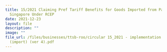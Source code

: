 ```yaml
---
title: 15/2021 Claiming Pref Tariff Benefits for Goods Imported from Parties to
  Singapore Under RCEP
date: 2021-12-23
layout: file
description: ""
image: ""
file_url: /files/businesses/ttsb-roo/circular 15_2021 - implementation of rcep
  (import) (ver 4).pdf
---
```

